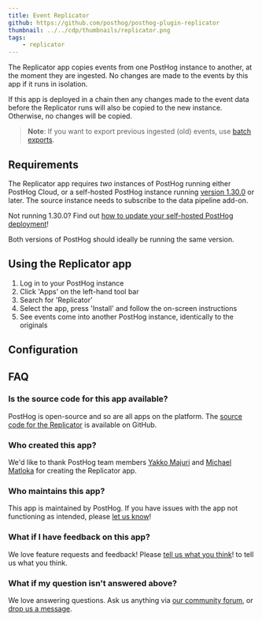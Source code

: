 ```yaml
---
title: Event Replicator
github: https://github.com/posthog/posthog-plugin-replicator
thumbnail: ../../cdp/thumbnails/replicator.png
tags:
    - replicator
---
```


The Replicator app copies events from one PostHog instance to another, at the moment they are ingested. No changes are made to the events by this app if it runs in isolation.

If this app is deployed in a chain then any changes made to the event data before the Replicator runs will also be copied to the new instance. Otherwise, no changes will be copied.

> **Note**: If you want to export previous ingested (old) events, use [batch exports](/docs/cdp/batch-exports).

## Requirements

The Replicator app requires _two_ instances of PostHog running either PostHog Cloud, or a self-hosted PostHog instance running [version 1.30.0](https://posthog.com/blog/the-posthog-array-1-30-0) or later. The source instance needs to subscribe to the data pipeline add-on.

Not running 1.30.0? Find out [how to update your self-hosted PostHog deployment](https://posthog.com/docs/runbook/upgrading-posthog)!

Both versions of PostHog should ideally be running the same version.

## Using the Replicator app

1. Log in to your PostHog instance
2. Click 'Apps' on the left-hand tool bar
3. Search for 'Replicator'
4. Select the app, press 'Install' and follow the on-screen instructions
5. See events come into another PostHog instance, identically to the originals

## Configuration

<AppParameters />

## FAQ

### Is the source code for this app available?

PostHog is open-source and so are all apps on the platform. The [source code for the Replicator](https://github.com/posthog/posthog-plugin-replicator) is available on GitHub.

### Who created this app?

We'd like to thank PostHog team members [Yakko Majuri](https://github.com/yakkomajuri) and [Michael Matloka](https://github.com/Twixes) for creating the Replicator app.

### Who maintains this app?

This app is maintained by PostHog. If you have issues with the app not functioning as intended, please [let us know](http://app.posthog.com/home#supportModal)!

### What if I have feedback on this app?

We love feature requests and feedback! Please [tell us what you think](http://app.posthog.com/home#supportModal)! to tell us what you think.

### What if my question isn't answered above?

We love answering questions. Ask us anything via [our community forum](/questions), or [drop us a message](http://app.posthog.com/home#supportModal). 
